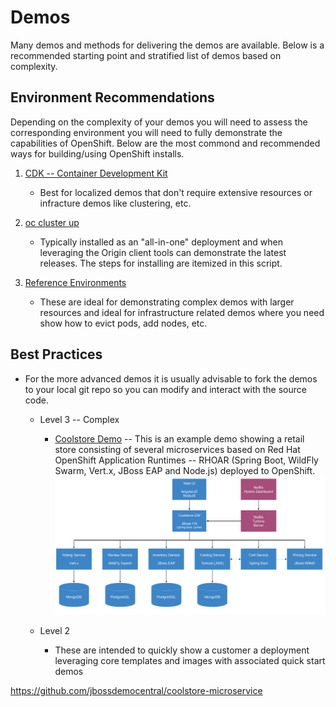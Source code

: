 # Demos
Many demos and methods for delivering the demos are available.  Below is a recommended starting point and stratified list of demos based on complexity.

Environment Recommendations
-------------

Depending on the complexity of your demos you will need to assess the corresponding environment you will need to fully demonstrate the capabilities of OpenShift.  Below are the most commond and recommended ways for building/using OpenShift installs.

1) [CDK -- Container Development Kit](http://developers.redhat.com/products/cdk/overview/) 
	* Best for localized demos that don't require extensive resources or infracture demos like clustering, etc.

2) [oc cluster up](scripts/all-in-one-aws-template?raw=true)
	* Typically installed as an "all-in-one" deployment and when leveraging the Origin client tools can demonstrate the latest releases.  The steps for installing are itemized in this script.

3) [Reference Environments](https://github.com/openshift/openshift-ansible-contrib/tree/master/reference-architecture) 
	* These are ideal for demonstrating complex demos with larger resources and ideal for infrastructure related demos where you need show how to evict pods, add nodes, etc.


Best Practices
------------

* For the more advanced demos it is usually advisable to fork the demos to your local git repo so you can modify and interact with the source code.
	* Level 3 -- Complex
		* [Coolstore Demo](https://github.com/jbossdemocentral/coolstore-microservice/) -- This is an example demo showing a retail store consisting of several microservices based on Red Hat OpenShift Application Runtimes -- RHOAR (Spring Boot, WildFly Swarm, Vert.x, JBoss EAP and Node.js) deployed to OpenShift.
![Cool Store Microservice Demo -- Architecture Diagram](docs/images/coolstore-arch-diagram.png?raw=true "Cool Store Microservice Demo -- Architecture Diagram")


	* Level 2 
		* These are intended to quickly show a customer a deployment leveraging core templates and images with associated quick start demos


https://github.com/jbossdemocentral/coolstore-microservice
